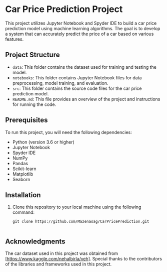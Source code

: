 # Car Price Prediction Project

This project utilizes Jupyter Notebook and Spyder IDE to build a car price prediction model using machine learning algorithms. The goal is to develop a system that can accurately predict the price of a car based on various features.

## Project Structure

- `data`: This folder contains the dataset used for training and testing the model.
- `notebooks`: This folder contains Jupyter Notebook files for data preprocessing, model training, and evaluation.
- `src`: This folder contains the source code files for the car price prediction model.
- `README.md`: This file provides an overview of the project and instructions for running the code.

## Prerequisites

To run this project, you will need the following dependencies:

- Python (version 3.6 or higher)
- Jupyter Notebook
- Spyder IDE
- NumPy
- Pandas
- Scikit-learn
- Matplotlib
- Seaborn

## Installation

1. Clone this repository to your local machine using the following command:

   ```shell
   git clone https://github.com/Mazenasag/CarPricePrediction.git


  ## Acknowledgments
The car dataset used in this project was obtained from [https://www.kaggle.com/nehalbirla/veh].
Special thanks to the contributors of the libraries and frameworks used in this project.
